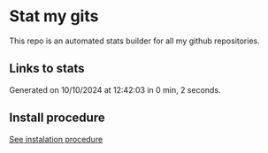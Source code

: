 # Stat my gits

This repo is an automated stats builder for all my github repositories.

## Links to stats


Generated on 10/10/2024 at 12:42:03 in 0 min, 2 seconds.

## Install procedure

[See instalation procedure](./src/install.md)
